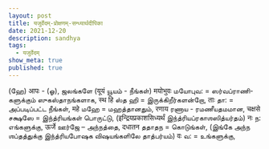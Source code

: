 ```yaml
---
layout: post
title: यजुर्वेदम्-प्रोक्षणम्-सन्ध्यार्थदीपिका
date: 2021-12-20
description: sandhya
tags:
  - यजुर्वेदम्
show_meta: true
published: true
---
```



(ஹே) आपः - (ஓ), ஜலங்களே (यूयं யூயம் - நீங்கள்) मयोभुवः மயோபுவ: = ஸர்வப்ராணி-களுக்கும் ஸுகஸ்தாநங்களாக, स्थ हि ஸ்த ஹி = 
இருக்கிறீர்களன்றோ, ताः தா: = அப்படிப்பட்ட நீங்கள், महे மஹே = மஹத்தானதும், रणाय ரணாய - ரமணீயதமமான, चक्षसे சக்ஷஸே = 
இந்த்ரியங்கள் பொருட்டு, (इन्द्रियप्रकाशसिध्यर्थं இந்த்ரியப்ரகாஶஸித்யர்தம்) नः ந: எங்களுக்கு, ऊर्जे ஊர்ஜே – அந்நத்தை, 
दधातन ததாதந = கொடுங்கள், (இங்கே அந்ந ஶப்தத்துக்கு இந்த்ரியபோஷக விஷயங்களிலே தாத்பர்யம்) वः வ: = உங்களுக்கு,  
